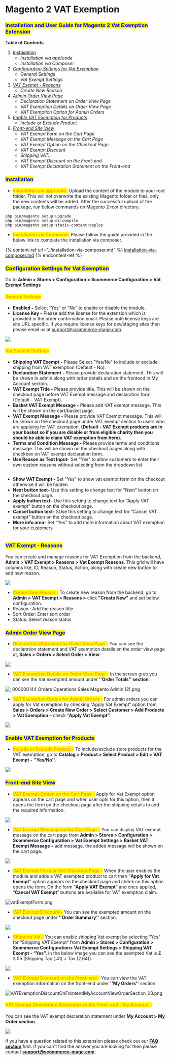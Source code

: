 # Magento 2 VAT Exemption

### <mark style="color:blue;">Installation and User Guide for Magento 2 Vat Exemption Extension</mark>

**Table of Contents**

1. [_Installation_ ](magento-2-vat-exemption.md#bookmark0)
   * _Installation via app/code_&#x20;
   * _Installation via Composer_
2. [_Configuration Settings for Vat Exemption_ ](magento-2-vat-exemption.md#bookmark3)
   * _General Settings_&#x20;
   * _Vat Exempt Settings_&#x20;
3. [_VAT Exempt - Reasons_ ](magento-2-vat-exemption.md#bookmark6)
   * _Create New Reason_&#x20;
4. [_Admin Order View Page_ ](magento-2-vat-exemption.md#bookmark8)
   * _Declaration Statement on Order View Page_&#x20;
   * _VAT Exemption Details on Order View Page_&#x20;
   * _VAT Exemption Option for Admin Orders_&#x20;
5. [_Enable VAT Exemption for Products_ ](magento-2-vat-exemption.md#bookmark11)
   * _Include or Exclude Product_&#x20;
6. [_Front-end Site View_ ](magento-2-vat-exemption.md#bookmark13)
   * _VAT Exempt Form on the Cart Page_&#x20;
   * _VAT Exempt Message on the Cart Page_&#x20;
   * _VAT Exempt Option on the Checkout Page_&#x20;
   * _VAT Exempt Discount_&#x20;
   * _Shipping VAT…_&#x20;
   * _VAT Exempt Discount on the Front-end_&#x20;
   * _VAT Exempt Declaration Statement on the Front-end_&#x20;

### <mark style="color:blue;">Installation</mark> <a href="#bookmark0" id="bookmark0"></a>

* <mark style="color:orange;">**Installation via app/code:**</mark> Upload the content of the module to your root folder. This will not overwrite the existing Magento folder or files, only the new contents will be added. After the successful upload of the package, run below commands on Magento 2 root directory.

```
php bin/magento setup:upgrade
php bin/magento setup:di:compile
php bin/magento setup:static-content:deploy
```

* <mark style="color:orange;">**Installation via Composer:**</mark> Please follow the guide provided in the below link to complete the installation via composer.

{% content-ref url="../installation-via-composer.md" %}
[installation-via-composer.md](../installation-via-composer.md)
{% endcontent-ref %}

### <mark style="color:blue;">Configuration Settings for Vat Exemption</mark> <a href="#bookmark3" id="bookmark3"></a>

Go to **Admin > Stores > Configuration > Scommerce Configuration > Vat Exempt Settings**

#### <mark style="color:orange;">General Settings</mark>

* **Enabled -** Select “Yes” or “No” to enable or disable the module.
* **License Key -** Please add the license for the extension which is provided in the order confirmation email. Please note license keys are site URL specific. If you require license keys for dev/staging sites then please email us at [support@scommerce-mage.com](mailto:support@scommerce-mage.com).

![](../../.gitbook/assets/vat\_general.jpg)

#### <mark style="color:orange;">Vat Exempt Settings</mark> <a href="#bookmark5" id="bookmark5"></a>

* **Shipping VAT Exempt -** Please Select "Yes/No" to include or exclude shipping from VAT exemption (Default - No).
* **Declaration Statement -** Please provide declaration statement. This will be shown in admin along with order details and on the frontend in My Account section.
* **VAT Exempt Title -** Please provide title. This will be shown on the checkout page before VAT Exempt message and declaration form (Default - VAT Exempt).
* **Basket VAT Exempt Message -** Please add VAT exempt message. This will be shown on the cart/basket page.
* **VAT Exempt Message -** Please provide VAT Exempt message. This will be shown on the checkout page under VAT exempt section to users who are applying for VAT exemption. **(Default - VAT Exempt products are in your basket so if you are disable or from eligible charity then you should be able to claim VAT exemption from here).**
* **Terms and Condition Message -** Please provide terms and conditions message. This will be shown on the checkout pages along with checkbox on VAT exempt declaration form.
* **Use Reason as Text Input-** Set "Yes" to allow customers to enter their own custom reasons without selecting from the dropdown list

<div data-full-width="true">

<figure><img src="../../.gitbook/assets/image (216).png" alt=""><figcaption></figcaption></figure>

</div>

* **Show VAT Exempt -** Set "Yes" to show vat exempt form on the checkout otherwise it will be hidden.
* **Next button text-** Use this setting to change text for “Next” button on the checkout page.
* **Apply button text-** Use this setting to change text for “Apply VAT exempt” button on the checkout page.
* **Cancel button text-** SUse this setting to change text for “Cancel VAT exempt” button on the checkout page.
* **More info area-** Set "Yes" to add more information about VAT exemption for your customers

<figure><img src="../../.gitbook/assets/image (47).png" alt=""><figcaption></figcaption></figure>

### <mark style="color:blue;">VAT Exempt - Reasons</mark> <a href="#bookmark6" id="bookmark6"></a>

You can create and manage reasons for VAT Exemption from the backend, **Admin > VAT Exempt > Reasons > Vat Exempt Reasons**. This grid will have columns like, ID, Reason, Status, Action, along with create new button to add new reason.

![](../../.gitbook/assets/vat\_reasons.jpg)

* <mark style="color:orange;">**Create New Reason -**</mark> To create new reason from the backend, go to **Admin > VAT Exempt > Reasons >** click **"Create New"** and set below configuration.
* Reason : Add the reason title
* Sort Order: Enter sort order
* Status: Select reason status

### <mark style="color:blue;">Admin Order View Page</mark> <a href="#bookmark8" id="bookmark8"></a>

* <mark style="color:orange;">**Declaration Statement on Order View Page -**</mark> You can see the declaration statement and VAT exemption details on the order view page at, **Sales > Orders > Select Order > View**.

![](../../.gitbook/assets/vat\_declaration.jpg)

* <mark style="color:orange;">**VAT Exemption Details on Order View Page -**</mark> In the screen grab you can see the Vat exempted amount under **''Order Totals’’ section**.

![\_000000144   Orders   Operations   Sales   Magento Admin (2).png](<../../.gitbook/assets/11 (34)>)

* <mark style="color:orange;">**VAT Exemption Option for Admin Orders -**</mark> For admin orders you can apply for Vat exemption by checking “Apply Vat Exempt” option from **Sales > Orders > Create New Order > Select Customer > Add Products > Vat Exemption** – check “**Apply Vat Exempt”.**

![](<../../.gitbook/assets/12 (1)>)

### <mark style="color:blue;">Enable VAT Exemption for Products</mark> <a href="#bookmark11" id="bookmark11"></a>

* <mark style="color:orange;">**Include or Exclude Product -**</mark> To include/exclude store products for the VAT exemption, go to **Catalog > Product > Select Product > Edit > VAT Exempt - ''Yes/No''**.

![](<../../.gitbook/assets/13 (23)>)

### <mark style="color:blue;">Front-end Site View</mark> <a href="#bookmark13" id="bookmark13"></a>

* <mark style="color:orange;">**VAT Exempt Option on the Cart Page -**</mark> Apply for Vat Exempt option appears on the cart page and when user opts for this option, then it opens the form on the checkout page after the shipping details to add the required information.

![](<../../.gitbook/assets/14 (2)>)

* <mark style="color:orange;">**VAT Exempt Message on the Cart Page –**</mark> You can display VAT exempt message on the cart page from **Admin > Stores > Configuration > Scommerce Configuration > Vat Exempt Settings > Basket VAT Exempt Message –** add message, the added message will be shown on the cart page.

![](<../../.gitbook/assets/15 (5)>)

* <mark style="color:orange;">**VAT Exempt Form on the Checkout Page -**</mark> When the user enables the module and adds a VAT exempted product to cart then "**Apply for Vat Exempt**" option appears on the checkout page and check on this option opens the form. On the form “**Apply VAT Exempt**” and once applied, “**Cancel VAT Exempt**” buttons are available for VAT exemption claim.

![vatExemptForm.png](<../../.gitbook/assets/16 (21)>)

* <mark style="color:orange;">**VAT Exempt Discount -**</mark> You can see the exempted amount on the checkout page under **''Order Summary''** section.

![](<../../.gitbook/assets/17 (8)>)

* <mark style="color:orange;">**Shipping Vat -**</mark> You can enable shipping Vat exempt by selecting “Yes” for “Shipping VAT Exempt” from **Admin > Stores > Configuration > Scommerce Configuration> Vat Exempt Settings > Shipping VAT Exempt - “Yes”.** In the below image you can see the exempted Vat is **£** 3.05 (Shipping Tax (.41) + Tax (2.64)).

![](<../../.gitbook/assets/18 (2)>)

* <mark style="color:orange;">**VAT Exempt Discount on the Front-end -**</mark> You can view the VAT exemption information on the front-end under **''My Orders''** section.

![VATExemptionDiscountOnFrontendMyAccountViewOrderSection\_03.png](<../../.gitbook/assets/19 (12)>)

#### <mark style="color:orange;">VAT Exempt Declaration Statement on the Front-end - My Account -</mark> <a href="#bookmark17" id="bookmark17"></a>

You can see the VAT exempt declaration statement under **My Account > My Order section**.

![](../../.gitbook/assets/vat\_front.jpg)

If you have a question related to this extension please check out our [**FAQ section**](https://www.scommerce-mage.com/magento-2-infinite-scroll.html#faq) first. If you can't find the answer you are looking for then please contact [**support@scommerce-mage.com**](mailto:core@scommerce-mage.com)**.**
